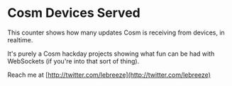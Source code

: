 # Cosm Devices Served

This counter shows how many updates Cosm is receiving from devices, in realtime.

It's purely a Cosm hackday projects showing what fun can be had with WebSockets (if you're into that sort of thing).

Reach me at [http://twitter.com/lebreeze](http://twitter.com/lebreeze)

